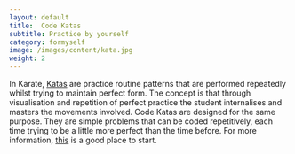 ```yaml
---
layout: default
title:  Code Katas
subtitle: Practice by yourself
category: formyself
image: /images/content/kata.jpg
weight: 2
---
```

In Karate, [Katas](http://en.wikipedia.org/wiki/Karate_kata) are practice routine patterns that are performed repeatedly whilst trying to maintain perfect form. The concept is that through visualisation and repetition of perfect practice the student internalises and masters the movements involved. Code Katas are designed for the same purpose. They are simple problems that can be coded repetitively, each time trying to be a little more perfect than the time before. For more information, [this](http://www.codekata.com/) is a good place to start.